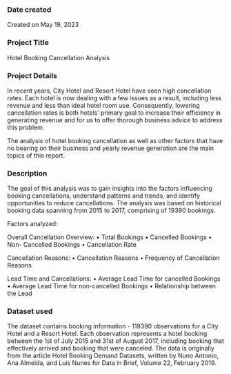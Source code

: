 ### Date created
Created on May 19, 2023


### Project Title
Hotel Booking Cancellation Analysis


### Project Details
In recent years, City Hotel and Resort Hotel have seen high cancellation rates. Each hotel is now dealing with a few issues as a result, including less revenue and less than ideal hotel room use. Consequently, lowering cancellation rates is both hotels’ primary goal to increase their efficiency in generating revenue and for us to offer thorough business advice to address this problem.

The analysis of hotel booking cancellation as well as other factors that have no bearing on their business and yearly revenue generation are the main topics of this report.


### Description
The goal of this analysis was to gain insights into the factors influencing booking cancellations, understand patterns and trends, and identify opportunities to reduce cancellations. The analysis was based on historical booking data spanning from 2015 to 2017, comprising of 19390 bookings.

Factors analyzed:

Overall Cancellation Overview:
•	Total Bookings
•	Cancelled Bookings
•	Non- Cancelled Bookings
•	Cancellation Rate

Cancellation Reasons:
•	Cancellation Reasons 
•	Frequency of Cancellation Reasons

Lead Time and Cancellations:
•	Average Lead Time for cancelled Bookings
•	Average Lead Time for non-cancelled Bookings
•	Relationship between the Lead


### Dataset used
The dataset contains booking information - 119390 observations for a City Hotel and a Resort Hotel. Each observation represents a hotel booking between the 1st of July 2015 and 31st of August 2017, including booking that effectively arrived and booking that were canceled.
The data is originally from the article Hotel Booking Demand Datasets, written by Nuno Antonio, Ana Almeida, and Luis Nunes for Data in Brief, Volume 22, February 2019.
